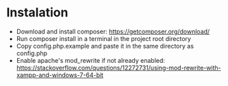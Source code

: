 # Instalation
* Download and install composer:
https://getcomposer.org/download/
* Run composer install in a terminal in the project root directory
* Copy config.php.example and paste it in the same directory as config.php
* Enable apache's mod_rewrite if not already enabled: https://stackoverflow.com/questions/12272731/using-mod-rewrite-with-xampp-and-windows-7-64-bit
